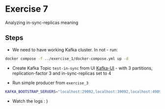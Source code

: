# Exercise 7

Analyzing in-sync-replicas meaning

## Steps

* We need to have working Kafka cluster. In not - run:

```sh
docker compose -f ../exercise_1/docker-compose.yml up -d
```

* Create Kafka Topic `test-in-sync` from UI [Kafka-UI](http://localhost:8080) - with 3 partitions, replication-factor 3 and in-sync-replicas set to 4

* Run simple producer from `exercise_3`

```sh
KAFKA_BOOTSTRAP_SERVERS="localhost:29092,localhost:39092,localhost:49092" KAFKA_TOPIC="test-in-sync" KAFKA_MSG="test-msg" java -jar target/simple-producer-0.1.jar
```

* Watch the logs : )
